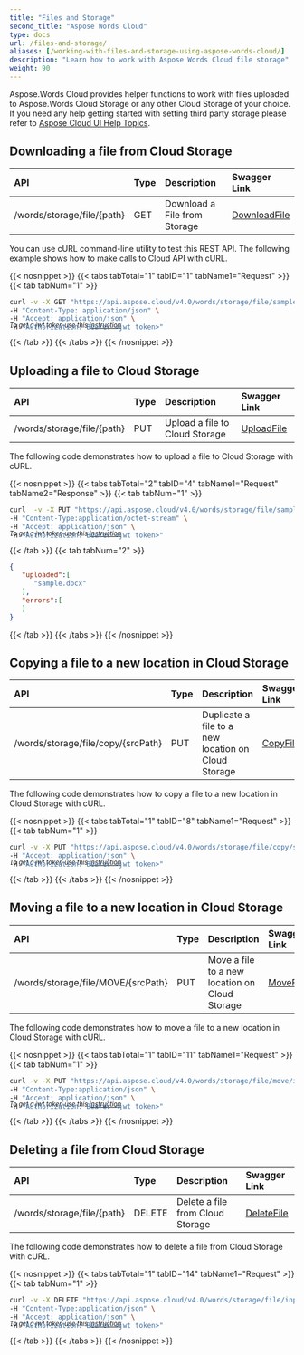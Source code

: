```yaml
---
title: "Files and Storage"
second_title: "Aspose Words Cloud"
type: docs
url: /files-and-storage/
aliases: [/working-with-files-and-storage-using-aspose-words-cloud/]
description: "Learn how to work with Aspose Words Cloud file storage"
weight: 90
---
```


Aspose.Words Cloud provides helper functions to work with files uploaded to Aspose.Words Cloud Storage or any other Cloud Storage of your choice. If you need any help getting started with setting third party storage please refer to [Aspose Cloud UI Help Topics](https://docs.aspose.cloud/display/totalcloud/Aspose+Cloud+UI+Help+Topics).

## Downloading a file from Cloud Storage

|API|Type|Description|Swagger Link|
| :- | :- | :- | :- |
|/words/storage/file/{path}|GET|Download a File from Storage|[DownloadFile](https://apireference.aspose.cloud/words/#/File/DownloadFile)|

You can use cURL command-line utility to test this REST API. The following example shows how to make calls to Cloud API with cURL.

{{< nosnippet >}}
{{< tabs tabTotal="1" tabID="1" tabName1="Request" >}}
{{< tab tabNum="1" >}}

```bash
curl -v -X GET "https://api.aspose.cloud/v4.0/words/storage/file/sample.docx" \
-H "Content-Type: application/json" \
-H "Accept: application/json" \
-H "Authorization: Bearer <jwt token>"
```
<p style="margin-top:-32px;font-size:80%;font-style:italic">To get a jwt token use this <a href="/words/getting-started/available-sdks/#curl">instruction</a></p>

{{< /tab >}}
{{< /tabs >}}
{{< /nosnippet >}}

## Uploading a file to Cloud Storage

|API|Type|Description|Swagger Link|
| :- | :- | :- | :- |
|/words/storage/file/{path}|PUT|Upload a file to Cloud Storage|[UploadFile](https://apireference.aspose.cloud/words/#/File/UploadFile)|

The following code demonstrates how to upload a file to Cloud Storage with cURL.

{{< nosnippet >}}
{{< tabs tabTotal="2" tabID="4" tabName1="Request" tabName2="Response" >}}
{{< tab tabNum="1" >}}

```bash
curl  -v -X PUT "https://api.aspose.cloud/v4.0/words/storage/file/sample.docx" \
-H "Content-Type:application/octet-stream" \
-H "Accept: application/json" \
-H "Authorization: Bearer <jwt token>"
```
<p style="margin-top:-32px;font-size:80%;font-style:italic">To get a jwt token use this <a href="/words/getting-started/available-sdks/#curl">instruction</a></p>

{{< /tab >}}
{{< tab tabNum="2" >}}

```json
{
   "uploaded":[
      "sample.docx"
   ],
   "errors":[
   ]
}
```

{{< /tab >}}
{{< /tabs >}}
{{< /nosnippet >}}

## Copying a file to a new location in Cloud Storage

|API|Type|Description|Swagger Link|
| :- | :- | :- | :- |
|/words/storage/file/copy/{srcPath}|PUT|Duplicate a file to a new location on Cloud Storage|[CopyFile](https://apireference.aspose.cloud/words/#/File/CopyFile)|

The following code demonstrates how to copy a file to a new location in Cloud Storage with cURL.

{{< nosnippet >}}
{{< tabs tabTotal="1" tabID="8" tabName1="Request" >}}
{{< tab tabNum="1" >}}

```bash
curl -v -X PUT "https://api.aspose.cloud/v4.0/words/storage/file/copy/sample.docx/%2F?destPath=MyFolder" \
-H "Accept: application/json" \
-H "Authorization: Bearer <jwt token>"
```
<p style="margin-top:-32px;font-size:80%;font-style:italic">To get a jwt token use this <a href="/words/getting-started/available-sdks/#curl">instruction</a></p>

{{< /tab >}}
{{< /tabs >}}
{{< /nosnippet >}}

## Moving a file to a new location in Cloud Storage

|API|Type|Description|Swagger Link|
| :- | :- | :- | :- |
|/words/storage/file/MOVE/{srcPath}|PUT|Move a file to a new location on Cloud Storage|[MoveFile](https://apireference.aspose.cloud/words/#/File/MoveFile)|

The following code demonstrates how to move a file to a new location in Cloud Storage with cURL.

{{< nosnippet >}}
{{< tabs tabTotal="1" tabID="11" tabName1="Request" >}}
{{< tab tabNum="1" >}}

```bash
curl -v -X PUT "https://api.aspose.cloud/v4.0/words/storage/file/move/input.docx/%2F?destPath=MyFolder" \
-H "Content-Type:application/json" \
-H "Accept: application/json" \
-H "Authorization: Bearer <jwt token>"
```
<p style="margin-top:-32px;font-size:80%;font-style:italic">To get a jwt token use this <a href="/words/getting-started/available-sdks/#curl">instruction</a></p>

{{< /tab >}}
{{< /tabs >}}
{{< /nosnippet >}}

## Deleting a file from Cloud Storage

|API|Type|Description|Swagger Link|
| :- | :- | :- | :- |
|/words/storage/file/{path}|DELETE|Delete a file from Cloud Storage|[DeleteFile](https://apireference.aspose.cloud/words/#/File/DeleteFile)|

The following code demonstrates how to delete a file from Cloud Storage with cURL.

{{< nosnippet >}}
{{< tabs tabTotal="1" tabID="14" tabName1="Request" >}}
{{< tab tabNum="1" >}}

```bash
curl -v -X DELETE "https://api.aspose.cloud/v4.0/words/storage/file/input.docx" \
-H "Content-Type:application/json" \
-H "Accept: application/json" \
-H "Authorization: Bearer <jwt token>"
```
<p style="margin-top:-32px;font-size:80%;font-style:italic">To get a jwt token use this <a href="/words/getting-started/available-sdks/#curl">instruction</a></p>

{{< /tab >}}
{{< /tabs >}}
{{< /nosnippet >}}
